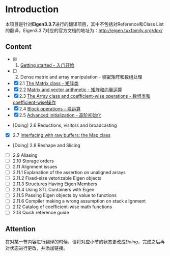 # Introduction

本项目是针对**Eigen3.3.7**进行的翻译项目，其中不包括对Reference和Class List的翻译。Eigen3.3.7对应的官方文档的地址为：http://eigen.tuxfamily.org/dox/

## Content

- [x] 1. [Getting started - 入门开始](./GettingStarted.md)
- [ ] 2. Dense matrix and array manipulation - 稠密矩阵和数组处理
- [x] 2.1 [The Matrix class - 矩阵类](./TheMatrixClass.md)
- [x] 2.2 [Matrix and vector arithmetic - 矩阵和向量运算](./MatrixandVectorArithmetic.md) 
- [x] 2.3 [The Array class and coefficient-wise operations - 数组类和coefficient-wise操作](TheArrayClassAndCoefficientWiseOperations.md)
- [x] 2.4 [Block operations - 块运算](./BlockOperations.md)
- [x] 2.5 [Advanced initialization - 高阶初始化](./AdvancedInitialization.md)
- [Doing] 2.6 Reductions, visitors and broadcasting
- [x] 2.7 [Interfacing with raw buffers: the Map class](./theMapClass.md)
- [Doing] 2.8 Reshape and Slicing
- [ ] 2.9 Aliasing
- [ ] 2.10 Storage orders
- [ ] 2.11 Alignment issues
- [ ] 2.11.1 Explanation of the assertion on unaligned arrays
- [ ] 2.11.2 Fixed-size vetorizable Eigen objects
- [ ] 2.11.3 Structures Having Eigen Members
- [ ] 2.11.4 Using STL Containers with Eigen
- [ ] 2.11.5 Passing Eigen objects by value to functions
- [ ] 2.11.6 Compiler making a wrong assumption on stack alignment
- [ ] 2.12 Catalog of coefficient-wise math functions
- [ ] 2.13 Quick reference guide

## Attention

在对某一节内容进行翻译的时候，请将对应小节的状态更改成*Doing*，完成之后再对状态进行更改，并添加链接。
